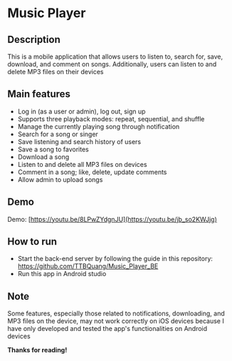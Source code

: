 # Music Player

## Description
This is a mobile application that allows users to listen to, search for, save, download, and comment on songs. Additionally, users can listen to and delete MP3 files on their devices

## Main features
- Log in (as a user or admin), log out, sign up
- Supports three playback modes: repeat, sequential, and shuffle
- Manage the currently playing song through notification
- Search for a song or singer
- Save listening and search history of users
- Save a song to favorites
- Download a song
- Listen to and delete all MP3 files on devices
- Comment in a song; like, delete, update comments
- Allow admin to upload songs

## Demo
Demo: [https://youtu.be/8LPwZYdgnJU](https://youtu.be/jb_so2KWJjg)

## How to run
- Start the back-end server by following the guide in this repository: https://github.com/TTBQuang/Music_Player_BE
- Run this app in Android studio

## Note
Some features, especially those related to notifications, downloading, and MP3 files on the device, may not work correctly on iOS devices because I have only developed and tested the app's functionalities on Android devices

__Thanks for reading!__
